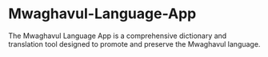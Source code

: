 # Mwaghavul-Language-App
The Mwaghavul Language App is a comprehensive dictionary and translation tool designed to promote and preserve the Mwaghavul language.
